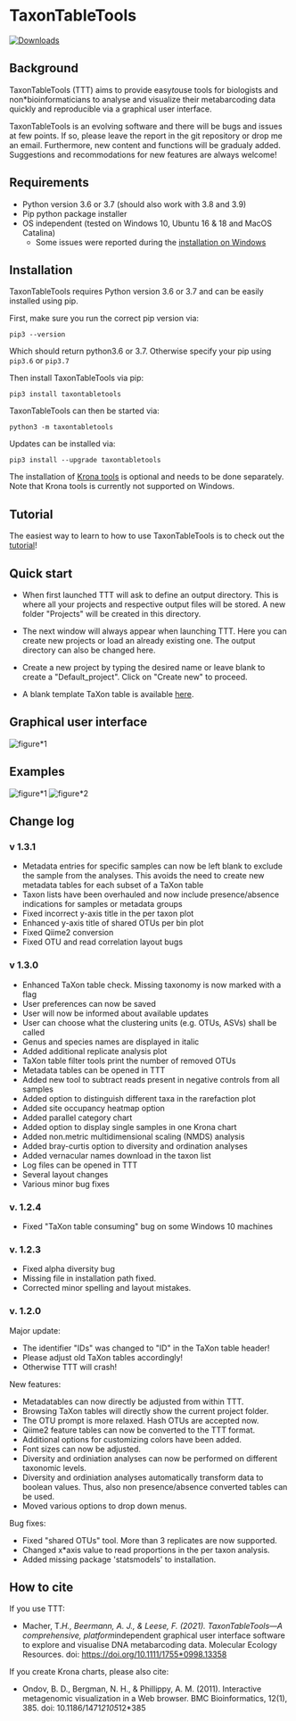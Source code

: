 # TaxonTableTools

[![Downloads](https://pepy.tech/badge/taxontabletools)](https://pepy.tech/project/taxontabletools)

## Background

TaxonTableTools (TTT) aims to provide easy*to*use tools for biologists and non*bioinformaticians to analyse and visualize their metabarcoding data quickly and reproducible via a graphical user interface.

TaxonTableTools is an evolving software and there will be bugs and issues at few points. If so, please leave the report in the git repository or drop me an email. Furthermore, new content and functions will be gradualy added. Suggestions and recommodations for new features are always welcome!

## Requirements

* Python version 3.6 or 3.7 (should also work with 3.8 and 3.9)
* Pip python package installer
* OS independent (tested on Windows 10, Ubuntu 16 & 18 and MacOS Catalina)
  * Some issues were reported during the [installation on Windows](https://github.com/TillMacher/TaxonTableTools/issues/1)

## Installation

TaxonTableTools requires Python version 3.6 or 3.7 and can be easily installed using pip.

First, make sure you run the correct pip version via:

`pip3 --version`

Which should return python3.6 or 3.7. Otherwise specify your pip using `pip3.6` or `pip3.7`

Then install TaxonTableTools via pip:

`pip3 install taxontabletools`

TaxonTableTools can then be started via:  

`python3 -m taxontabletools`

Updates can be installed via:

`pip3 install --upgrade taxontabletools`

The installation of [Krona tools](https://github.com/marbl/Krona/wiki) is optional and needs to be done separately. Note that Krona tools is currently not supported on Windows.

## Tutorial

The easiest way to learn to how to use TaxonTableTools is to check out the [tutorial](_data/TaxonTableTools_tutorial.pdf)!

## Quick start

* When first launched TTT will ask to define an output directory. This is where all your projects and respective output files will be stored. A new folder "Projects" will be created in this directory.

* The next window will always appear when launching TTT. Here you can create new projects or load an already existing one. The output directory can also be changed here.

* Create a new project by typing the desired name or leave blank to create a "Default_project". Click on "Create new" to proceed.

* A blank template TaXon table is available [here](_data/template_taxon_table.xlsx).

## Graphical user interface
![](/_data/ttt_gui.png "figure*1")

## Examples
![](/_data/ttt_figure_1.png "figure*1") ![](/_data/ttt_figure_2.png "figure*2")

## Change log

### v 1.3.1
  * Metadata entries for specific samples can now be left blank to exclude the sample from the analyses. This avoids the need to create new metadata tables for each subset of a TaXon table
  * Taxon lists have been overhauled and now include presence/absence indications for samples or metadata groups
  * Fixed incorrect y-axis title in the per taxon plot
  * Enhanced y-axis title of shared OTUs per bin plot
  * Fixed Qiime2 conversion
  * Fixed OTU and read correlation layout bugs


### v 1.3.0
  * Enhanced TaXon table check. Missing taxonomy is now marked with a flag
  * User preferences can now be saved
  * User will now be informed about available updates
  * User can choose what the clustering units (e.g. OTUs, ASVs) shall be called
  * Genus and species names are displayed in italic
  * Added additional replicate analysis plot
  * TaXon table filter tools print the number of removed OTUs
  * Metadata tables can be opened in TTT
  * Added new tool to subtract reads present in negative controls from all samples
  * Added option to distinguish different taxa in the rarefaction plot
  * Added site occupancy heatmap option
  * Added parallel category chart
  * Added option to display single samples in one Krona chart
  * Added non.metric multidimensional scaling (NMDS) analysis
  * Added bray-curtis option to diversity and ordination analyses
  * Added vernacular names download in the taxon list
  * Log files can be opened in TTT
  * Several layout changes
  * Various minor bug fixes

 ### v. 1.2.4
 * Fixed "TaXon table consuming" bug on some Windows 10 machines

 ### v. 1.2.3
 * Fixed alpha diversity bug
 * Missing file in installation path fixed.
 * Corrected minor spelling and layout mistakes.

 ### v. 1.2.0
 Major update:
 * The identifier "IDs" was changed to "ID" in the TaXon table header!
  * Please adjust old TaXon tables accordingly!
  * Otherwise TTT will crash!

 New features:
 * Metadatables can now directly be adjusted from within TTT.
 * Browsing TaXon tables will directly show the current project folder.
 * The OTU prompt is more relaxed. Hash OTUs are accepted now.
 * Qiime2 feature tables can now be converted to the TTT format.
 * Additional options for customizing colors have been added.
 * Font sizes can now be adjusted.
 * Diversity and ordiniation analyses can now be performed on different taxonomic levels.
 * Diversity and ordiniation analyses automatically transform data to boolean values. Thus, also non presence/absence converted tables can be used.
 * Moved various options to drop down menus.

 Bug fixes:
 * Fixed "shared OTUs" tool. More than 3 replicates are now supported.
 * Changed x*axis value to read proportions in the per taxon analysis.
 * Added missing package 'statsmodels' to installation.

## How to cite

If you use TTT:
* Macher, T.*H., Beermann, A. J., & Leese, F. (2021). TaxonTableTools—A comprehensive, platform*independent graphical user interface software to explore and visualise DNA metabarcoding data. Molecular Ecology Resources. doi: https://doi.org/10.1111/1755*0998.13358

If you create Krona charts, please also cite:
* Ondov, B. D., Bergman, N. H., & Phillippy, A. M. (2011). Interactive metagenomic visualization in a Web browser. BMC Bioinformatics, 12(1), 385. doi: 10.1186/1471*2105*12*385
